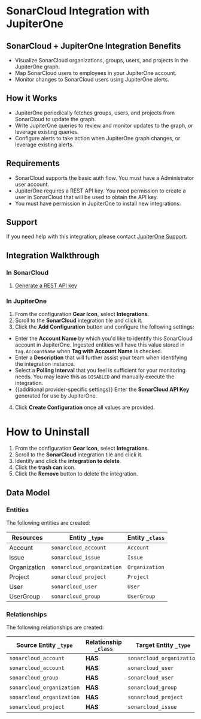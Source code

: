 # SonarCloud Integration with JupiterOne

## SonarCloud + JupiterOne Integration Benefits

- Visualize SonarCloud organizations, groups, users, and projects in the
  JupiterOne graph.
- Map SonarCloud users to employees in your JupiterOne account.
- Monitor changes to SonarCloud users using JupiterOne alerts.

## How it Works

- JupiterOne periodically fetches groups, users, and projects from SonarCloud to
  update the graph.
- Write JupiterOne queries to review and monitor updates to the graph, or
  leverage existing queries.
- Configure alerts to take action when JupiterOne graph changes, or leverage
  existing alerts.

## Requirements

- SonarCloud supports the basic auth flow. You must have a Administrator user
  account.
- JupiterOne requires a REST API key. You need permission to create a user in
  SonarCloud that will be used to obtain the API key.
- You must have permission in JupiterOne to install new integrations.

## Support

If you need help with this integration, please contact
[JupiterOne Support](https://support.jupiterone.io).

## Integration Walkthrough

### In SonarCloud

1. [Generate a REST API key](https://sonarcloud.io/account/security)

### In JupiterOne

1. From the configuration **Gear Icon**, select **Integrations**.
2. Scroll to the **SonarCloud** integration tile and click it.
3. Click the **Add Configuration** button and configure the following settings:

- Enter the **Account Name** by which you'd like to identify this SonarCloud
  account in JupiterOne. Ingested entities will have this value stored in
  `tag.AccountName` when **Tag with Account Name** is checked.
- Enter a **Description** that will further assist your team when identifying
  the integration instance.
- Select a **Polling Interval** that you feel is sufficient for your monitoring
  needs. You may leave this as `DISABLED` and manually execute the integration.
- {{additional provider-specific settings}} Enter the **SonarCloud API Key**
  generated for use by JupiterOne.

4. Click **Create Configuration** once all values are provided.

# How to Uninstall

1. From the configuration **Gear Icon**, select **Integrations**.
2. Scroll to the **SonarCloud** integration tile and click it.
3. Identify and click the **integration to delete**.
4. Click the **trash can** icon.
5. Click the **Remove** button to delete the integration.

<!-- {J1_DOCUMENTATION_MARKER_START} -->
<!--
********************************************************************************
NOTE: ALL OF THE FOLLOWING DOCUMENTATION IS GENERATED USING THE
"j1-integration document" COMMAND. DO NOT EDIT BY HAND! PLEASE SEE THE DEVELOPER
DOCUMENTATION FOR USAGE INFORMATION:

https://github.com/JupiterOne/sdk/blob/main/docs/integrations/development.md
********************************************************************************
-->

## Data Model

### Entities

The following entities are created:

| Resources    | Entity `_type`            | Entity `_class` |
| ------------ | ------------------------- | --------------- |
| Account      | `sonarcloud_account`      | `Account`       |
| Issue        | `sonarcloud_issue`        | `Issue`         |
| Organization | `sonarcloud_organization` | `Organization`  |
| Project      | `sonarcloud_project`      | `Project`       |
| User         | `sonarcloud_user`         | `User`          |
| UserGroup    | `sonarcloud_group`        | `UserGroup`     |

### Relationships

The following relationships are created:

| Source Entity `_type`     | Relationship `_class` | Target Entity `_type`     |
| ------------------------- | --------------------- | ------------------------- |
| `sonarcloud_account`      | **HAS**               | `sonarcloud_organization` |
| `sonarcloud_account`      | **HAS**               | `sonarcloud_user`         |
| `sonarcloud_group`        | **HAS**               | `sonarcloud_user`         |
| `sonarcloud_organization` | **HAS**               | `sonarcloud_group`        |
| `sonarcloud_organization` | **HAS**               | `sonarcloud_project`      |
| `sonarcloud_project`      | **HAS**               | `sonarcloud_issue`        |

<!--
********************************************************************************
END OF GENERATED DOCUMENTATION AFTER BELOW MARKER
********************************************************************************
-->
<!-- {J1_DOCUMENTATION_MARKER_END} -->

